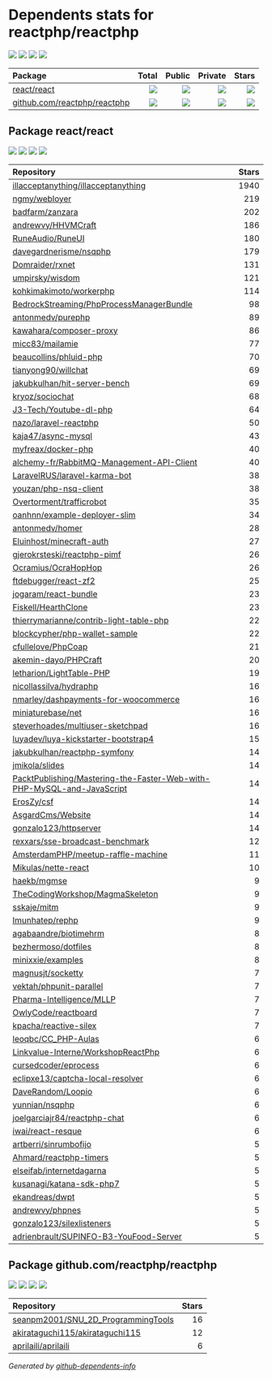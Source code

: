 # Dependents stats for reactphp/reactphp

[![](https://img.shields.io/static/v1?label=Used%20by&message=996&color=informational&logo=slickpic)](https://github.com/reactphp/reactphp/network/dependents)
[![](https://img.shields.io/static/v1?label=Used%20by%20(public)&message=83&color=informational&logo=slickpic)](https://github.com/reactphp/reactphp/network/dependents)
[![](https://img.shields.io/static/v1?label=Used%20by%20(private)&message=913&color=informational&logo=slickpic)](https://github.com/reactphp/reactphp/network/dependents)
[![](https://img.shields.io/static/v1?label=Used%20by%20(stars)&message=260&color=informational&logo=slickpic)](https://github.com/reactphp/reactphp/network/dependents)

| Package    | Total  | Public | Private | Stars |
| :--------  | -----: | -----: | -----:  | ----: |
| [react/react](#package-reactreact)    | [![](https://img.shields.io/static/v1?label=Used%20by&message=977&color=informational&logo=slickpic)](https://github.com/reactphp/reactphp/network/dependents?package_id=UGFja2FnZS01NDkwMzEwODQ%3D)  | [![](https://img.shields.io/static/v1?label=Used%20by%20(public)&message=80&color=informational&logo=slickpic)](https://github.com/reactphp/reactphp/network/dependents?package_id=UGFja2FnZS01NDkwMzEwODQ%3D) | [![](https://img.shields.io/static/v1?label=Used%20by%20(private)&message=897&color=informational&logo=slickpic)](https://github.com/reactphp/reactphp/network/dependents?package_id=UGFja2FnZS01NDkwMzEwODQ%3D) | [![](https://img.shields.io/static/v1?label=Used%20by%20(stars)&message=226&color=informational&logo=slickpic)](https://github.com/reactphp/reactphp/network/dependents?package_id=UGFja2FnZS01NDkwMzEwODQ%3D) |
| [github.com/reactphp/reactphp](#package-github.comreactphpreactphp)    | [![](https://img.shields.io/static/v1?label=Used%20by&message=19&color=informational&logo=slickpic)](https://github.com/reactphp/reactphp/network/dependents?package_id=UGFja2FnZS0zNjUyMzU3NzE5)  | [![](https://img.shields.io/static/v1?label=Used%20by%20(public)&message=3&color=informational&logo=slickpic)](https://github.com/reactphp/reactphp/network/dependents?package_id=UGFja2FnZS0zNjUyMzU3NzE5) | [![](https://img.shields.io/static/v1?label=Used%20by%20(private)&message=16&color=informational&logo=slickpic)](https://github.com/reactphp/reactphp/network/dependents?package_id=UGFja2FnZS0zNjUyMzU3NzE5) | [![](https://img.shields.io/static/v1?label=Used%20by%20(stars)&message=34&color=informational&logo=slickpic)](https://github.com/reactphp/reactphp/network/dependents?package_id=UGFja2FnZS0zNjUyMzU3NzE5) |

## Package react/react

[![](https://img.shields.io/static/v1?label=Used%20by&message=977&color=informational&logo=slickpic)](https://github.com/reactphp/reactphp/network/dependents?package_id=UGFja2FnZS01NDkwMzEwODQ%3D)
[![](https://img.shields.io/static/v1?label=Used%20by%20(public)&message=80&color=informational&logo=slickpic)](https://github.com/reactphp/reactphp/network/dependents?package_id=UGFja2FnZS01NDkwMzEwODQ%3D)
[![](https://img.shields.io/static/v1?label=Used%20by%20(private)&message=897&color=informational&logo=slickpic)](https://github.com/reactphp/reactphp/network/dependents?package_id=UGFja2FnZS01NDkwMzEwODQ%3D)
[![](https://img.shields.io/static/v1?label=Used%20by%20(stars)&message=226&color=informational&logo=slickpic)](https://github.com/reactphp/reactphp/network/dependents?package_id=UGFja2FnZS01NDkwMzEwODQ%3D)

| Repository | Stars  |
| :--------  | -----: |
|[illacceptanything/illacceptanything](https://github.com/illacceptanything/illacceptanything) | 1940 |
|[ngmy/webloyer](https://github.com/ngmy/webloyer) | 219 |
|[badfarm/zanzara](https://github.com/badfarm/zanzara) | 202 |
|[andrewvy/HHVMCraft](https://github.com/andrewvy/HHVMCraft) | 186 |
|[RuneAudio/RuneUI](https://github.com/RuneAudio/RuneUI) | 180 |
|[davegardnerisme/nsqphp](https://github.com/davegardnerisme/nsqphp) | 179 |
|[Domraider/rxnet](https://github.com/Domraider/rxnet) | 131 |
|[umpirsky/wisdom](https://github.com/umpirsky/wisdom) | 121 |
|[kohkimakimoto/workerphp](https://github.com/kohkimakimoto/workerphp) | 114 |
|[BedrockStreaming/PhpProcessManagerBundle](https://github.com/BedrockStreaming/PhpProcessManagerBundle) | 98 |
|[antonmedv/purephp](https://github.com/antonmedv/purephp) | 89 |
|[kawahara/composer-proxy](https://github.com/kawahara/composer-proxy) | 86 |
|[micc83/mailamie](https://github.com/micc83/mailamie) | 77 |
|[beaucollins/phluid-php](https://github.com/beaucollins/phluid-php) | 70 |
|[tianyong90/willchat](https://github.com/tianyong90/willchat) | 69 |
|[jakubkulhan/hit-server-bench](https://github.com/jakubkulhan/hit-server-bench) | 69 |
|[kryoz/sociochat](https://github.com/kryoz/sociochat) | 68 |
|[J3-Tech/Youtube-dl-php](https://github.com/J3-Tech/Youtube-dl-php) | 64 |
|[nazo/laravel-reactphp](https://github.com/nazo/laravel-reactphp) | 50 |
|[kaja47/async-mysql](https://github.com/kaja47/async-mysql) | 43 |
|[myfreax/docker-php](https://github.com/myfreax/docker-php) | 40 |
|[alchemy-fr/RabbitMQ-Management-API-Client](https://github.com/alchemy-fr/RabbitMQ-Management-API-Client) | 40 |
|[LaravelRUS/laravel-karma-bot](https://github.com/LaravelRUS/laravel-karma-bot) | 38 |
|[youzan/php-nsq-client](https://github.com/youzan/php-nsq-client) | 38 |
|[Overtorment/trafficrobot](https://github.com/Overtorment/trafficrobot) | 35 |
|[oanhnn/example-deployer-slim](https://github.com/oanhnn/example-deployer-slim) | 34 |
|[antonmedv/homer](https://github.com/antonmedv/homer) | 28 |
|[Eluinhost/minecraft-auth](https://github.com/Eluinhost/minecraft-auth) | 27 |
|[gjerokrsteski/reactphp-pimf](https://github.com/gjerokrsteski/reactphp-pimf) | 26 |
|[Ocramius/OcraHopHop](https://github.com/Ocramius/OcraHopHop) | 26 |
|[ftdebugger/react-zf2](https://github.com/ftdebugger/react-zf2) | 25 |
|[jogaram/react-bundle](https://github.com/jogaram/react-bundle) | 23 |
|[Fiskell/HearthClone](https://github.com/Fiskell/HearthClone) | 23 |
|[thierrymarianne/contrib-light-table-php](https://github.com/thierrymarianne/contrib-light-table-php) | 22 |
|[blockcypher/php-wallet-sample](https://github.com/blockcypher/php-wallet-sample) | 22 |
|[cfullelove/PhpCoap](https://github.com/cfullelove/PhpCoap) | 21 |
|[akemin-dayo/PHPCraft](https://github.com/akemin-dayo/PHPCraft) | 20 |
|[letharion/LightTable-PHP](https://github.com/letharion/LightTable-PHP) | 19 |
|[nicollassilva/hydraphp](https://github.com/nicollassilva/hydraphp) | 16 |
|[nmarley/dashpayments-for-woocommerce](https://github.com/nmarley/dashpayments-for-woocommerce) | 16 |
|[miniaturebase/net](https://github.com/miniaturebase/net) | 16 |
|[steverhoades/multiuser-sketchpad](https://github.com/steverhoades/multiuser-sketchpad) | 16 |
|[luyadev/luya-kickstarter-bootstrap4](https://github.com/luyadev/luya-kickstarter-bootstrap4) | 15 |
|[jakubkulhan/reactphp-symfony](https://github.com/jakubkulhan/reactphp-symfony) | 14 |
|[jmikola/slides](https://github.com/jmikola/slides) | 14 |
|[PacktPublishing/Mastering-the-Faster-Web-with-PHP-MySQL-and-JavaScript](https://github.com/PacktPublishing/Mastering-the-Faster-Web-with-PHP-MySQL-and-JavaScript) | 14 |
|[ErosZy/csf](https://github.com/ErosZy/csf) | 14 |
|[AsgardCms/Website](https://github.com/AsgardCms/Website) | 14 |
|[gonzalo123/httpserver](https://github.com/gonzalo123/httpserver) | 14 |
|[rexxars/sse-broadcast-benchmark](https://github.com/rexxars/sse-broadcast-benchmark) | 12 |
|[AmsterdamPHP/meetup-raffle-machine](https://github.com/AmsterdamPHP/meetup-raffle-machine) | 11 |
|[Mikulas/nette-react](https://github.com/Mikulas/nette-react) | 10 |
|[haekb/mgmse](https://github.com/haekb/mgmse) | 9 |
|[TheCodingWorkshop/MagmaSkeleton](https://github.com/TheCodingWorkshop/MagmaSkeleton) | 9 |
|[sskaje/mitm](https://github.com/sskaje/mitm) | 9 |
|[Imunhatep/rephp](https://github.com/Imunhatep/rephp) | 9 |
|[agabaandre/biotimehrm](https://github.com/agabaandre/biotimehrm) | 8 |
|[bezhermoso/dotfiles](https://github.com/bezhermoso/dotfiles) | 8 |
|[minixxie/examples](https://github.com/minixxie/examples) | 8 |
|[magnusjt/socketty](https://github.com/magnusjt/socketty) | 7 |
|[vektah/phpunit-parallel](https://github.com/vektah/phpunit-parallel) | 7 |
|[Pharma-Intelligence/MLLP](https://github.com/Pharma-Intelligence/MLLP) | 7 |
|[OwlyCode/reactboard](https://github.com/OwlyCode/reactboard) | 7 |
|[kpacha/reactive-silex](https://github.com/kpacha/reactive-silex) | 7 |
|[leoqbc/CC_PHP-Aulas](https://github.com/leoqbc/CC_PHP-Aulas) | 6 |
|[Linkvalue-Interne/WorkshopReactPhp](https://github.com/Linkvalue-Interne/WorkshopReactPhp) | 6 |
|[cursedcoder/eprocess](https://github.com/cursedcoder/eprocess) | 6 |
|[eclipxe13/captcha-local-resolver](https://github.com/eclipxe13/captcha-local-resolver) | 6 |
|[DaveRandom/Loopio](https://github.com/DaveRandom/Loopio) | 6 |
|[yunnian/nsqphp](https://github.com/yunnian/nsqphp) | 6 |
|[joelgarciajr84/reactphp-chat](https://github.com/joelgarciajr84/reactphp-chat) | 6 |
|[iwai/react-resque](https://github.com/iwai/react-resque) | 6 |
|[artberri/sinrumbofijo](https://github.com/artberri/sinrumbofijo) | 5 |
|[Ahmard/reactphp-timers](https://github.com/Ahmard/reactphp-timers) | 5 |
|[elseifab/internetdagarna](https://github.com/elseifab/internetdagarna) | 5 |
|[kusanagi/katana-sdk-php7](https://github.com/kusanagi/katana-sdk-php7) | 5 |
|[ekandreas/dwpt](https://github.com/ekandreas/dwpt) | 5 |
|[andrewvy/phpnes](https://github.com/andrewvy/phpnes) | 5 |
|[gonzalo123/silexlisteners](https://github.com/gonzalo123/silexlisteners) | 5 |
|[adrienbrault/SUPINFO-B3-YouFood-Server](https://github.com/adrienbrault/SUPINFO-B3-YouFood-Server) | 5 |

## Package github.com/reactphp/reactphp

[![](https://img.shields.io/static/v1?label=Used%20by&message=19&color=informational&logo=slickpic)](https://github.com/reactphp/reactphp/network/dependents?package_id=UGFja2FnZS0zNjUyMzU3NzE5)
[![](https://img.shields.io/static/v1?label=Used%20by%20(public)&message=3&color=informational&logo=slickpic)](https://github.com/reactphp/reactphp/network/dependents?package_id=UGFja2FnZS0zNjUyMzU3NzE5)
[![](https://img.shields.io/static/v1?label=Used%20by%20(private)&message=16&color=informational&logo=slickpic)](https://github.com/reactphp/reactphp/network/dependents?package_id=UGFja2FnZS0zNjUyMzU3NzE5)
[![](https://img.shields.io/static/v1?label=Used%20by%20(stars)&message=34&color=informational&logo=slickpic)](https://github.com/reactphp/reactphp/network/dependents?package_id=UGFja2FnZS0zNjUyMzU3NzE5)

| Repository | Stars  |
| :--------  | -----: |
|[seanpm2001/SNU_2D_ProgrammingTools](https://github.com/seanpm2001/SNU_2D_ProgrammingTools) | 16 |
|[akirataguchi115/akirataguchi115](https://github.com/akirataguchi115/akirataguchi115) | 12 |
|[aprilaili/aprilaili](https://github.com/aprilaili/aprilaili) | 6 |

_Generated by [github-dependents-info](https://github.com/nvuillam/github-dependents-info)_